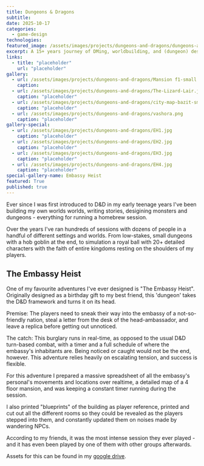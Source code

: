 ```yaml
---
title: Dungeons & Dragons
subtitle: 
date: 2025-10-17
categories:
  - game-design
technologies: 
featured_image: /assets/images/projects/dungeons-and-dragons/dungeons-and-dragons.png
excerpt: A 15+ years journey of DMing, worldbuilding, and (dungeon) designing
links:
  - title: "placeholder"
    url: "placeholder"
gallery:
  - url: /assets/images/projects/dungeons-and-dragons/Mansion f1-small.png
    caption: 
  - url: /assets/images/projects/dungeons-and-dragons/The-Lizard-Lair.jpg
    caption: "placeholder" 
  - url: /assets/images/projects/dungeons-and-dragons/city-map-bazit-small.jpg
    caption: "placeholder" 
  - url: /assets/images/projects/dungeons-and-dragons/vashora.png
    caption: "placeholder" 
gallery-special:
  - url: /assets/images/projects/dungeons-and-dragons/EH1.jpg
    caption: "placeholder" 
  - url: /assets/images/projects/dungeons-and-dragons/EH2.jpg
    caption: "placeholder" 
  - url: /assets/images/projects/dungeons-and-dragons/EH3.jpg
    caption: "placeholder" 
  - url: /assets/images/projects/dungeons-and-dragons/EH4.jpg
    caption: "placeholder" 
special-gallery-name: Embassy Heist
featured: True
published: true
---
```


Ever since I was first introduced to D&D in my early teenage years I've been building my own worlds worlds, writing stories, desigining monsters and dungeons - everything for running a homebrew session. 

Over the years I've ran hundreds of sessions with dozens of people in a handful of different settings and worlds. From low-stakes, small dungeons with a hob goblin at the end, to simulation a royal ball with 20+ detailed characters with the faith of entire kingdoms resting on the shoulders of my players. 

## The Embassy Heist
One of my favourite adventures I've ever designed is "The Embassy Heist". Originally designed as a birthday gift to my best friend, this 'dungeon' takes the D&D framework and turns it on its head. 

Premise: 
The players need to sneak their way into the embassy of a not-so-friendly nation, steal a letter from the desk of the head-ambassador, and leave a replica before getting out unnoticed. 

The catch:
This burglary runs in real-time, as opposed to the usual D&D turn-based combat, with a timer and a full schedule of where the embassy's inhabitants are. Being noticed or caught would not be the end, however. This adventure relies heavily on escalating tension, and success is flexible. 

For this adventure I prepared a massive spreadsheet of all the embassy's personal's movements and locations over realtime, a detailed map of a 4 floor mansion, and was keeping a constant timer running during the session. 

I also printed "blueprints" of the building as player reference, printed and cut out all the different rooms so they could be revealed as the players stepped into them, and constantly updated them on noises made by wandering NPCs. 

According to my friends, it was the most intense session they ever played - and it has even been played by one of them with other groups afterwards. 

Assets for this can be found in my [google drive](https://drive.google.com/drive/folders/1-sO9SWfftdAa_LyVJIlsRTwypifOINmU?usp=drive_link). 

